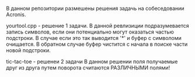 В данном репозитории размешены решения задачь на собеседовании Acronis. 

yourtool.cpp - решение 1 задачи. 
В данной ревлизиции подразумевается запись символов, если они потенциально могут оказаться частью подстроки. 
В случае если это так выводится '*' и буфер с символоми очищается.
В обратном случае буфер чистится с начала в поиске части новой подстроки.

tic-tac-toe - решенеи 2 задачи
В данном решении поля получаемые друг из друга путем поворота считаются РАЗЛИЧНЫМИ полями!
